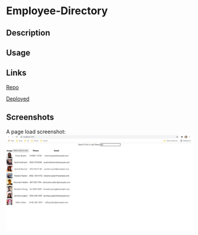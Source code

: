 # Employee-Directory

## Description



## Usage


## Links

[Repo](https://github.com/kelsie51/Employee-Directory)

[Deployed](https://kelsie51.github.io/Employee-Directory/)

## Screenshots

A page load screenshot:
![PageLoad](Screenshot.PNG)
